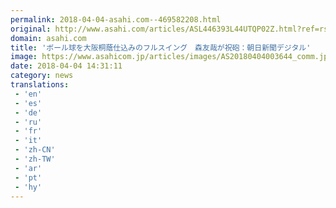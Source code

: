```yaml
---
permalink: 2018-04-04-asahi.com--469582208.html
original: http://www.asahi.com/articles/ASL446393L44UTQP02Z.html?ref=rss
domain: asahi.com
title: 'ボール球を大阪桐蔭仕込みのフルスイング　森友哉が祝砲：朝日新聞デジタル'
image: https://www.asahicom.jp/articles/images/AS20180404003644_comm.jpg
date: 2018-04-04 14:31:11
category: news
translations: 
 - 'en'
 - 'es'
 - 'de'
 - 'ru'
 - 'fr'
 - 'it'
 - 'zh-CN'
 - 'zh-TW'
 - 'ar'
 - 'pt'
 - 'hy'
---
```


